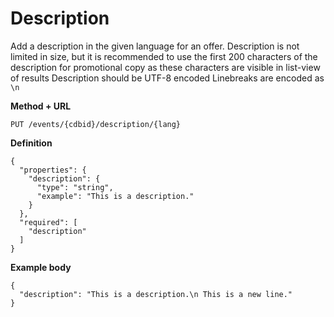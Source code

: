 ---
---

# Description

Add a description in the given language for an offer. 
Description is not limited in size, but it is recommended to use the first 200 characters of the description for promotional copy as these characters are visible in list-view of results
Description should be UTF-8 encoded
Linebreaks are encoded as `\n`


**Method + URL**

```
PUT /events/{cdbid}/description/{lang}
```

**Definition**
```
{
  "properties": {
    "description": {
      "type": "string",
      "example": "This is a description."
    }
  },
  "required": [
    "description"
  ]
}
```

**Example body**

```
{
  "description": "This is a description.\n This is a new line."
}
```